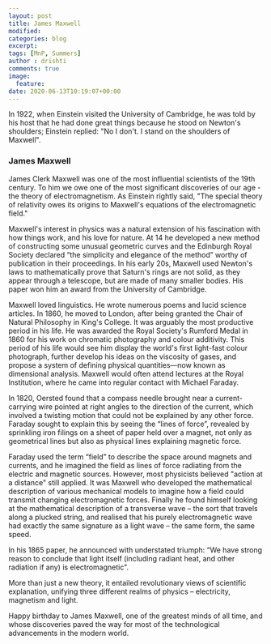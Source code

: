 ```yaml
---
layout: post
title: James Maxwell
modified:
categories: blog
excerpt:
tags: [MnP, Summers]
author : drishti
comments: true
image:
  feature:
date: 2020-06-13T10:19:07+00:00
---
```


In 1922, when Einstein visited the University of Cambridge, he was told by his host that he had done great things because he stood on Newton's shoulders; Einstein replied: "No I don't. I stand on the shoulders of Maxwell".

### James Maxwell

James Clerk Maxwell was one of the most influential scientists of the 19th century.  To him we owe one of the most significant discoveries of our age - the theory of electromagnetism.  As Einstein rightly said, "The special theory of relativity owes its origins to Maxwell's equations of the electromagnetic field."

Maxwell's interest in physics was a natural extension of his fascination with how things work, and his love for nature. At 14 he developed a new method of constructing some unusual geometric curves and the Edinburgh Royal Society declared “the simplicity and elegance of the method” worthy of publication in their proceedings. In his early 20s, Maxwell used Newton's laws to mathematically prove that Saturn's rings are not solid, as they appear through a telescope, but are made of many smaller bodies. His paper won him an award from the University of Cambridge.

Maxwell loved linguistics. He wrote numerous poems and lucid science articles. In 1860, he moved to London, after being granted the Chair of Natural Philosophy in King's College. It was arguably the most productive period in his life. He was awarded the Royal Society's Rumford Medal in 1860 for his work on chromatic photography and colour additivity. This period of his life would see him display the world's first light-fast colour photograph, further develop his ideas on the viscosity of gases, and propose a system of defining physical quantities—now known as dimensional analysis. Maxwell would often attend lectures at the Royal Institution, where he came into regular contact with Michael Faraday.

In 1820, Oersted found that a compass needle brought near a current-carrying wire pointed at right angles to the direction of the current, which involved a twisting motion that could not be explained by any other force. Faraday sought to explain this by seeing the “lines of force”, revealed by sprinkling iron filings on a sheet of paper held over a magnet, not only as geometrical lines but also as physical lines explaining magnetic force.

Faraday used the term “field” to describe the space around magnets and currents, and he imagined the field as lines of force radiating from the electric and magnetic sources. However, most physicists believed "action at a distance" still applied. It was Maxwell who developed the mathematical description of various mechanical models to imagine how a field could transmit changing electromagnetic forces. Finally he found himself looking at the mathematical description of a transverse wave – the sort that travels along a plucked string, and realised that his purely electromagnetic wave had exactly the same signature as a light wave – the same form, the same speed. 

In his 1865 paper, he announced with understated triumph: “We have strong reason to conclude that light itself (including radiant heat, and other radiation if any) is electromagnetic".

More than just a new theory, it entailed revolutionary views of scientific explanation, unifying three different realms of physics – electricity, magnetism and light.

Happy birthday to James Maxwell, one of the greatest minds of all time, and whose discoveries paved the way for most of the technological advancements in the modern world.
